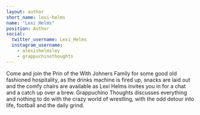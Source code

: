 ```yaml
---
layout: author
short_name: lexi-helms
name: "Lexi Helms"
position: Author
social:
  twitter_username: Lexi_Helms
  instagram_username:
    - alexishelmsley
    - grappuchinothoughts
---
```

Come and join the Prin of the With Johners Family for some good old fashioned hospitality, as the drinks machine is fired up, snacks are laid out and the comfy chairs are available as Lexi Helms invites you in for a chat and a catch up over a brew.
Grappuchino Thoughts discusses everything and nothing to do with the crazy world of wrestling, with the odd detour into life, football and the daily grind.
